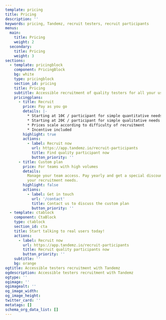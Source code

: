 ```yaml
---
template: pricing
title: Pricing
description: ''
keywords: pricing, Tandemz, recruit testers, recruit participants
menus:
  main:
    title: Pricing
    weight: 2
  secondary:
    title: Pricing
    weight: 3
sections:
  - template: pricingblock
    component: PricingBlock
    bg: white
    type: pricingblock
    section_id: pricing
    title: Pricing
    subtitle: Accessible recruitment of quality testers for all your user research needs
    pricingplans:
      - title: Recruit
        price: Pay as you go
        details: |-
          * Starting at 10€ / participant for simple quantitative needs
          * Starting at 20€ / participant for simple qualitative needs
          * Prices scale according to difficulty of recruitment
          * Incentive included
        highlight: true
        actions:
          - label: Recruit now
            url: https://app.tandemz.io/recruit-participants
            title: Find quality participant now
            button_priority: ''
      - title: Custom plan
        price: For teams with high volumes
        details:
          Manage your team access. Pay yearly and get a special discount for all
          your recruitment needs.
        highlight: false
        actions:
          - label: Get in touch
            url: '/contact'
            title: Contact us to discuss the custom plan
            button_priority: ''
  - template: ctablock
    component: CtaBlock
    type: ctablock
    section_id: cta
    title: Start talking to real users today!
    actions:
      - label: Recruit now
        url: https://app.tandemz.io/recruit-participants
        title: Recruit quality participants now
        button_priority: ''
    subtitle: ''
    bg: orange
ogtitle: Accessible testers recruitment with Tandemz
ogdescription: Accessible testers recruitment with Tandemz
ogtype: ''
ogimage: ''
ogimagealt: ''
og_image_width:
og_image_height:
twitter_card: ''
metatags: []
schema_org_data_list: []
---
```

